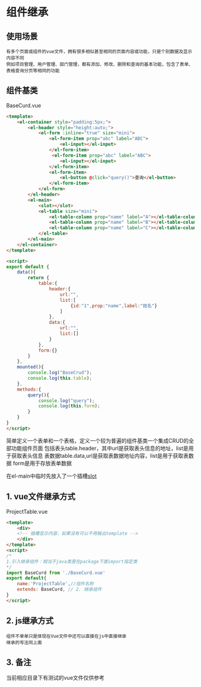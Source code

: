# 组件继承
## 使用场景
    有多个页面或组件的vue文件，拥有很多相似甚至相同的页面内容或功能，只是个别数据及显示内容不同
    例如项目管理、用户管理、部门管理，都有添加、修改、删除和查询的基本功能，包含了表单、表格查询分页等相同的功能
## 组件基类
BaseCurd.vue
~~~ html
<template>
    <el-container style="padding:5px;">
        <el-header style="height:auto;">
            <el-form :inline="true" size="mini">
                <el-form-item prop="abc" label="ABC">
                    <el-input></el-input>
                </el-form-item>
                 <el-form-item prop="abc" label="ABC">
                    <el-input></el-input>
                </el-form-item>
                <el-form-item>
                    <el-button @click="query()">查询</el-button>
                </el-form-item>                
            </el-form>
        </el-header>
        <el-main>
            <slot></slot>
            <el-table size="mini">
                <el-table-column prop="name" label="A"></el-table-column>
                <el-table-column prop="name" label="B"></el-table-column>
                <el-table-column prop="name" label="C"></el-table-column>
            </el-table>
        </el-main>
    </el-container>
</template>

<script>
export default {
    data(){
        return {
            table:{
                header:{
                    url:"",
                    list:[
                        {id:"1",prop:"name",label:"姓名"}
                    ]
                },
                data:{
                    url:"",
                    list:[]
                }
            },
            form:{}
        }
    },
    mounted(){
        console.log("BaseCrud");
        console.log(this.table);
    },
    methods:{
        query(){
            console.log("query");
            console.log(this.form);
        }
    }
}
</script>
~~~

简单定义一个表单和一个表格，定义一个较为普遍的组件基类一个集成CRUD的全部功能组件页面
包括表头table.header，其中url是获取表头信息的地址，list是用于获取表头信息
表数据table.data,url是获取表数据地址内容，list是用于获取表数据
form是用于存放表单数据

在el-main中临时先放入了一个插槽[slot](https://cn.vuejs.org/v2/guide/components-slots.html)
## 1. vue文件继承方式
ProjectTable.vue
~~~ html
<template>
    <div>
    <!-- 插槽显示内容，如果没有可以不用输出template -->
    </div>
</template>
<script>
/*
1.引入继承组件：相当于java类里在package下面import指定类
*/
import BaseCurd from './BaseCurd.vue' 
export default{
    name:'ProjectTable',//组件名称
    extends: BaseCurd, // 2. 继承组件
}
</script>
~~~ 

## 2. js继承方式

    组件不单单只是体现在Vue文件中还可以直接在js中直接继承
    继承的写法同上面


## 3. 备注
当前相应目录下有测试的vue文件仅供参考
